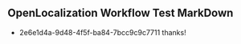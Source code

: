 ## OpenLocalization Workflow Test MarkDown
* 2e6e1d4a-9d48-4f5f-ba84-7bcc9c9c7711 
thanks!<!--HONumber=Mar16_HO1-->
